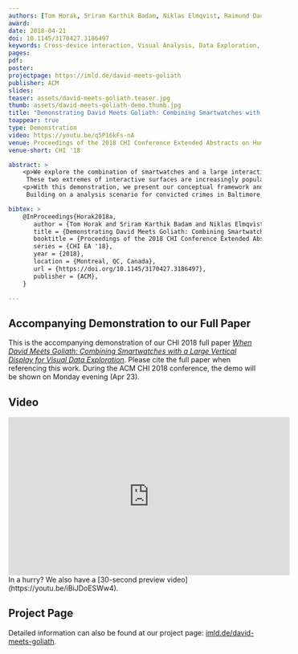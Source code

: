 ```yaml
---
authors: [Tom Horak, Sriram Karthik Badam, Niklas Elmqvist, Raimund Dachselt]
award:
date: 2018-04-21
doi: 10.1145/3170427.3186497
keywords: Cross-device interaction, Visual Analysis, Data Exploration, Multi-Display Environment, Large Display, Smartwatch
pages:
pdf:
poster:
projectpage: https://imld.de/david-meets-goliath
publisher: ACM
slides:
teaser: assets/david-meets-goliath.teaser.jpg
thumb: assets/david-meets-goliath-demo.thumb.jpg
title: "Demonstrating David Meets Goliath: Combining Smartwatches with a Large Vertical Display for Visual Data Exploration"
toappear: true
type: Demonstration
video: https://youtu.be/q5P16kFs-nA
venue: Proceedings of the 2018 CHI Conference Extended Abstracts on Human Factors in Computing Systems
venue-short: CHI '18

abstract: >
    <p>We explore the combination of smartwatches and a large interactive display to support visual data analysis. 
     These two extremes of interactive surfaces are increasingly popular, but feature different characteristics---display and input modalities, personal/public use, performance, and portability.</p>
    <p>With this demonstration, we present our conceptual framework and its implementation, which enables analysts to explore data items using both devices in combination.
     Building on a analysis scenario for convicted crimes in Baltimore, our demonstration gives an impression of how the device combination can allow users to develop complex insights more fluidly by leveraging the device roles.</p>

bibtex: >
    @InProceedings{Horak2018a,
       author = {Tom Horak and Sriram Karthik Badam and Niklas Elmqvist and Raimund Dachselt},
       title = {Demonstrating David Meets Goliath: Combining Smartwatches with a Large Vertical Display for Visual Data Exploration},
       booktitle = {Proceedings of the 2018 CHI Conference Extended Abstracts on Human Factors in Computing Systems},
       series = {CHI EA '18},
       year = {2018},
       location = {Montreal, QC, Canada},
       url = {https://doi.org/10.1145/3170427.3186497},
       publisher = {ACM},
    }

---
```


## Accompanying Demonstration to our Full Paper
This is the accompanying demonstration of our CHI 2018 full paper [*When David Meets Goliath: Combining Smartwatches with a Large Vertical Display for Visual Data Exploration*](/publications/2018/david-meets-goliath/).
Please cite the full paper when referencing this work.
During the ACM CHI 2018 conference, the demo will be shown on Monday evening (Apr 23).

## Video
<iframe width="560" height="315" src="https://www.youtube.com/embed/q5P16kFs-nA" frameborder="0" gesture="media" allow="encrypted-media" allowfullscreen></iframe>
In a hurry? We also have a [30-second preview video](https://youtu.be/iBiJDoESWw4).

## Project Page
Detailed information can also be found at our project page: [imld.de/david-meets-goliath](https://imld.de/david-meets-goliath).
